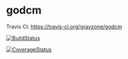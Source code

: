# godcm

Travis CI: https://travis-ci.org/grayzone/godcm

[![BuildStatus](https://travis-ci.org/grayzone/godcm.png?branch=master)](https://travis-ci.org/grayzone/godcm/)
<!--[![BuildStatus](https://drone.io/github.com/grayzone/godcm/status.png)](https://drone.io/github.com/grayzone/godcm/latest)  -->
[![CoverageStatus](https://coveralls.io/repos/grayzone/godcm/badge.png?branch=master)](https://coveralls.io/r/grayzone/godcm?branch=master)
<!--[![BitdeliBadge](https://d2weczhvl823v0.cloudfront.net/grayzone/godcm/trend.png)](https://bitdeli.com/free "Bitdeli Badge") -->
